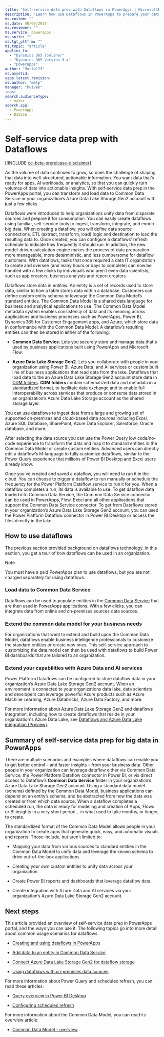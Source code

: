 ```yaml
---
title: "Self-service data prep with Dataflows in PowerApps | MicrosoftDocs"
description: "Learn how use Dataflows in PowerApps to prepare your data"
ms.custom: ""
ms.date: 08/05/2019
ms.reviewer: ""
ms.service: powerapps
ms.suite: ""
ms.tgt_pltfrm: ""
ms.topic: "article"
applies_to: 
  - "Dynamics 365 (online)"
  - "Dynamics 365 Version 9.x"
  - "powerapps"
author: "Mattp123"
ms.assetid: 
caps.latest.revision:
ms.author: "matp"
manager: "kvivek"
tags: 
search.audienceType: 
  - maker
search.app: 
  - PowerApps
  - D365CE
---
```

# Self-service data prep with Dataflows
[!INCLUDE [cc-beta-prerelease-disclaimer](../../includes/cc-beta-prerelease-disclaimer.md)]

As the volume of data continues to grow, so does the challenge of shaping that
data into well-structured, actionable information. You want data that’s ready for
apps, AI workloads, or analytics, so that you can quickly turn volumes of
data into actionable insights. With self-service data prep in the PowerApps
portal, you can transform and load data to Common Data Service or your organization’s
Azure Data Lake Storage Gen2 account with just a few clicks.

Dataflows were introduced to help organizations unify data from disparate
sources and prepare it for consumption. You can easily create dataflows using
familiar, self-service tools to ingest, transform, integrate, and enrich big
data. When creating a dataflow, you will define data source connections, ETL (extract, transform, load)
logic and destination to load the resulting data to. Once created, you can
configure a dataflows’ refresh schedule to indicate how frequently it should
run. In addition, the new model-driven calculation engine makes the process of
data preparation more manageable, more deterministic, and less cumbersome for
dataflow customers. With dataflows, tasks that once required a data IT
organization to create and oversee (and many hours or days to complete) can now
be handled with a few clicks by individuals who aren’t even data scientists,
such as app creators, business analysts and report creators.

Dataflows store data in entities. An entity is a set of records used to store
data, similar to how a table stores data within a database. Customers can define
custom entity schema or leverage the Common Data Model’s standard entities.
The Common Data Model is a shared data language for business and analytical
applications to use. The Common Data Model metadata system enables consistency
of data and its meaning across applications and business processes such as
PowerApps, Power BI, Dynamics 365 for Customer Engagement apps, and Azure, which store data in conformance with the Common Data Model. A dataflow’s resulting entities can then be stored
in either of the following:

-   **Common Data Service.** Lets you securely store and manage data that's used
    by business applications built using PowerApps and Microsoft Flow.

-   **Azure Data Lake Storage Gen2.** Lets you collaborate with people in your
    organization using Power BI, Azure Data, and AI services or custom built line
    of business applications that read data from the lake. Dataflows that load
    data to the an Azure Data Lake Storage Gen2 account store data in [CDM
    folders](https://go.microsoft.com/fwlink/?linkid=2045304). **CDM folders**
    contain schematized data and metadata in a standardized format, to
    facilitate data exchange and to enable full interoperability across services
    that produce or consume data stored in an organization’s Azure Data Lake
    Storage account as the shared storage layer.

You can use dataflows to ingest data from a large and growing set of supported
on-premises and cloud-based data sources including Excel, Azure SQL Database,
SharePoint, Azure Data Explorer, Salesforce, Oracle database, and more.

After selecting the data source you can use the Power Query low code/no-code
experience to transform the data and map it to standard entities in the Common
Data Model or create custom entities. Advanced users can directly edit a
dataflow’s M-language to fully customize dataflows, similar to the Power Query
experience that millions of Power BI Desktop and Excel users already know.

Once you’ve created and saved a dataflow, you will need to run it in the cloud.
You can choose to trigger a dataflow to run manually or schedule the frequency
for the Power Platform Dataflow service to run it for you. When a dataflow
completes a run, its data is available to use. To get dataflow data loaded into
Common Data Service, the Common Data Service connector can be used in PowerApps,
Flow, Excel and all other applications that support the Common Data Service
connector. To get from Dataflows stored in your organization’s Azure Data Lake
Storage Gen2 account, you can used the Power Platform Dataflow connector in
Power BI Desktop or access the files directly in the lake.

## How to use dataflows
The previous section provided background on dataflows technology. In this
section, you get a tour of how dataflows can be used in an organization.

> [!NOTE]
> You must have a paid PowerApps plan to use dataflows, but you are not charged separately for using dataflows. 

### Load data to Common Data Service
Dataflows can be used to populate entities in the [Common Data
Service](https://docs.microsoft.com/en-us/powerapps/maker/common-data-service/data-platform-intro)
that are then used in PowerApps applications. With a few clicks, you can
integrate data from online and on-premises sources data sources.

### Extend the common data model for your business needs
For organizations that want to extend and build upon the Common Data Model,
dataflows enable business intelligence professionals to customize the standard
entities or create new ones. This self-service approach to customizing the data
model can then be used with dataflows to build Power BI dashboards that are
tailored to an organization.

### Extend your capabilities with Azure Data and AI services
Power Platform Dataflows can be configured to store dataflow data in your
organization’s Azure Data Lake Storage Gen2 account. When an environment is
connected to your organizations data lake, data scientists and developers can
leverage powerful Azure products such as Azure Machine Learning, Azure
Databricks, Azure Data Factory, and more.

For more information about Azure Data Lake Storage Gen2 and dataflows
integration, including how to create dataflows that reside in your
organization's Azure Data Lake, see [Dataflows and Azure Data Lake integration
(Preview)](/power-bi/service-dataflows-azure-data-lake-integration).

## Summary of self-service data prep for big data in PowerApps
There are multiple scenarios and examples where dataflows can enable you to get
better control – and faster insights – from your business data. Other people in
your organization can leverage dataflow either via Common Data Service, the
Power Platform Dataflow connector in Power BI, or via direct access to Dataflow’s
**Common Data Service** folder in your organization’s Azure Data Lake Storage Gen2
account. Using a standard data model (schema) defined by the Common Data Model,
business applications can depend on an entity’s schema, and be abstracted from
how the data was created or from which data source. When a dataflow completes a
scheduled run, the data is ready for modeling and creation of Apps, Flows or BI
insights in a very short period... in what used to take months, or longer, to
create.

The standardized format of the Common Data Model allows people in your
organization to create apps that generate quick, easy, and automatic visuals and
reports. Those include, but aren’t limited to:

-   Mapping your data from various sources to standard entities in the Common
    Data Model to unify data and leverage the known schema to drive
    out-of-the-box applications.

-   Creating your own custom entities to unify data across your organization.

-   Create Power BI reports and dashboards that leverage dataflow data.

-   Create integration with Azure Data and AI services via your organization’s
    Azure Data Lake Storage Gen2 account.

## Next steps

This article provided an overview of self-service data prep in PowerApps portal,
and the ways you can use it. The following topics go into more detail about
common usage scenarios for dataflows.

-   [Creating and using dataflows in PowerApps](https://go.microsoft.com/fwlink/?linkid=2100076)

-   [Add data to an entity in Common Data Service](https://go.microsoft.com/fwlink/?linkid=2100075)

-   [Connect Azure Data Lake Storage Gen2 for dataflow storage](https://go.microsoft.com/fwlink/?linkid=2099973)

-   [Using dataflows with on-premises data sources](https://go.microsoft.com/fwlink/?linkid=2100077)

For more information about Power Query and scheduled refresh, you can read these
articles:

-   [Query overview in Power BI Desktop](/power-bi/desktop-query-overview)

-   [Configuring scheduled refresh](/power-bi/refresh-scheduled-refresh)

For more information about the Common Data Model, you can read its overview
article:

-   [Common Data Model - overview](/powerapps/common-data-model/overview)

